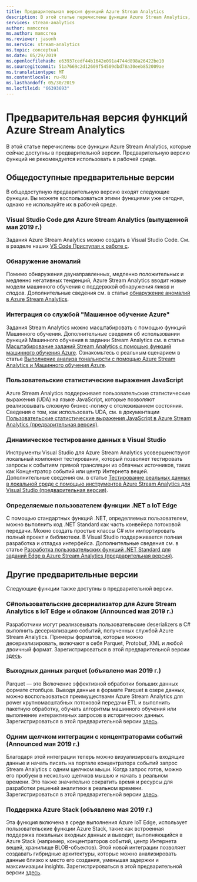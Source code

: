 ```yaml
---
title: Предварительная версия функций Azure Stream Analytics
description: В этой статье перечислены функции Azure Stream Analytics, которые сейчас доступны в предварительной версии.
services: stream-analytics
author: mamccrea
ms.author: mamccrea
ms.reviewer: jasonh
ms.service: stream-analytics
ms.topic: conceptual
ms.date: 05/29/2019
ms.openlocfilehash: e63937cedf44b1642e091a4744d898a26422be10
ms.sourcegitcommit: 51a7669c2d12609f54509dbd78a30eeb852009ae
ms.translationtype: MT
ms.contentlocale: ru-RU
ms.lasthandoff: 05/30/2019
ms.locfileid: "66393693"
---
```

# <a name="azure-stream-analytics-preview-features"></a>Предварительная версия функций Azure Stream Analytics

В этой статье перечислены все функции Azure Stream Analytics, которые сейчас доступны в предварительной версии. Предварительную версию функций не рекомендуется использовать в рабочей среде.

## <a name="public-previews"></a>Общедоступные предварительные версии

В общедоступную предварительную версию входят следующие функции. Вы можете воспользоваться этими функциями уже сегодня, однако не используйте их в рабочей среде.

### <a name="visual-studio-code-for-azure-stream-analytics-released-may-2019"></a>Visual Studio Code для Azure Stream Analytics (выпущенной мая 2019 г.)

Задания Azure Stream Analytics можно создать в Visual Studio Code. См. в разделе наших [VS Code Приступая к работе с](https://docs.microsoft.com/azure/stream-analytics/quick-create-vs-code).

### <a name="anomaly-detection"></a>Обнаружение аномалий

Помимо обнаружения двунаправленных, медленно положительных и медленно негативных тенденций, Azure Stream Analytics вводит новые модели машинного обучения с поддержкой обнаружения *пиков* и *спадов*. Дополнительные сведения см. в статье [обнаружение аномалий в Azure Stream Analytics](stream-analytics-machine-learning-anomaly-detection.md).

### <a name="integration-with-azure-machine-learning"></a>Интеграция со службой "Машинное обучение Azure"

Задания Stream Analytics можно масштабировать с помощью функций Машинного обучения. Дополнительные сведения об использовании функций Машинного обучения в задании Stream Analytics см. в статье [Масштабирование заданий Stream Analytics с помощью функций машинного обучения Azure](stream-analytics-scale-with-machine-learning-functions.md). Ознакомьтесь с реальным сценарием в статье [Выполнение анализа тональности с помощью Azure Stream Analytics и Машинного обучения Azure](stream-analytics-machine-learning-integration-tutorial.md).

### <a name="javascript-user-defined-aggregate"></a>Пользовательские статистические выражения JavaScript

Azure Stream Analytics поддерживает пользовательские статистические выражения (UDA) на языке JavaScript, которые позволяют реализовывать сложную бизнес-логику с отслеживанием состояния. Сведения о том, как использовать UDA, см. в документации [Пользовательские статистические выражения JavaScript в Azure Stream Analytics (предварительная версия)](stream-analytics-javascript-user-defined-aggregates.md). 

### <a name="live-data-testing-in-visual-studio"></a>Динамическое тестирование данных в Visual Studio

Инструменты Visual Studio для Azure Stream Analytics усовершенствуют локальный компонент тестирования, который позволяет тестировать запросы к событиям прямой трансляции из облачных источников, таких как Концентратор событий или центр Интернета вещей. Дополнительные сведения см. в статье [Тестирование реальных данных в локальной среде с помощью инструментов Azure Stream Analytics для Visual Studio (предварительная версия)](stream-analytics-live-data-local-testing.md).

### <a name="net-user-defined-functions-on-iot-edge"></a>Определяемые пользователем функции .NET в IoT Edge

С помощью стандартных функций .NET, определяемых пользователем, можно выполнить код .NET Standard как часть конвейера потоковой передачи. Можно создать простые классы C# или импортировать полный проект и библиотеки. В Visual Studio поддерживается полная разработка и отладка интерфейса. Дополнительные сведения см. в статье [Разработка пользовательских функций .NET Standard для заданий Edge в Azure Stream Analytics (предварительная версия)](stream-analytics-edge-csharp-udf-methods.md).

## <a name="other-previews"></a>Другие предварительные версии

Следующие функции также доступны в предварительной версии.

### <a name="c-custom-deserializer-for-azure-stream-analytics-on-iot-edge-and-cloud-announced-may-2019"></a>C#пользовательские десериализатор для Azure Stream Analytics в IoT Edge и облаком (Announced мая 2019 г.)

Разработчики могут реализовывать пользовательские deserializers в C# выполнить десериализацию событий, полученных службой Azure Stream Analytics. Примеры форматов, которые можно десериализировать, включают в себя Parquet, Protobuf, XML и любой двоичный формат. Зарегистрироваться в этой предварительной версии [здесь](https://aka.ms/asapreview1).

### <a name="parquet-output-announced-may-2019"></a>Выходных данных parquet (объявлено мая 2019 г.)
Parquet — это Включение эффективной обработки больших данных формате столбцов. Выводя данные в формате Parquet в озере данных, можно воспользоваться преимуществами Azure Stream Analytics для power крупномасштабных потоковой передачи ETL и выполнить пакетную обработку, обучать алгоритмы машинного обучения или выполнение интерактивных запросов в исторических данных. Зарегистрироваться в этой предварительной версии [здесь](https://aka.ms/asapreview1).

### <a name="one-click-integration-with-event-hubs-announced-may-2019"></a>Одним щелчком интеграции с концентраторами событий (Announced мая 2019 г.) 
Благодаря этой интеграции теперь можно визуализировать входящие данные и начать писать на портале концентратора событий запрос Stream Analytics с одним щелчком мыши. Когда запрос готов, можно его пробуем в несколько щелчков мышью и начать в реальном времени. Это также значительно сократить время и ресурсы для разработки решений аналитики в реальном времени. Зарегистрироваться в этой предварительной версии [здесь](https://aka.ms/asapreview1).

### <a name="support-for-azure-stack-announced-may-2019"></a>Поддержка Azure Stack (объявлено мая 2019 г.)
Эта функция включена в среде выполнения Azure IoT Edge, использует пользовательские функции Azure Stack, такие как встроенная поддержка локальных входных данных и выводит, выполняющийся в Azure Stack (например, концентраторов событий, центр Интернета вещей, хранилище BLOB-объектов). Этой новой интеграции позволяет создавать гибридные архитектуры, которые можно анализировать данные близко к место его создания, уменьшая задержки и максимизации insights.
Зарегистрироваться в этой предварительной версии [здесь](https://aka.ms/asapreview1).

